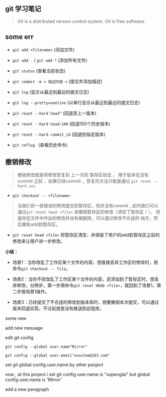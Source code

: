 ## git 学习笔记

>	Git is a distributed version control system.
>	Git is free software.


## some err

- 	`git add <filename>`  (添加文件)
- 	`git add .` / `git add *`  (添加所有文件)
- 	`git status`  (查看当前状态)
-	`git commit -m < 描述内容 >` (提交并添加描述)
-	`git log`  (显示从最近到最远的提交日志)
- 	`git log --pretty=oneline` (以单行显示从最近到最远的提交日志)

-	`git reset --hard head^`    (回退至上一版本)
-	`git reset --hard head~100` (回退100个历史版本)
-	`git reset --hard commit_id` (回退到指定版本)
-	`git reflog `  (查看历史命令)

## 撤销修改

> 撤销修改就是将修改恢复到 上一次的 暂存区状态 ， 用于版本在没有commit 之前  ，如果已经commit ，恢复的方法只能是通过 `git reset --hard xxx`

-	`git checkout -- <filename>`

>	当我们将一些错误的修改提交到暂存区，但并没有commit , 此时我们可以通过`git reset head <file>` 来撤销暂存区的修改（清空了暂存区！）， 但是你在文件中作出的修改并没有被删除，可以通过修改不合适的 地方，然后重新add到暂存区。

- `git reset head <file>` 将暂存区清空，并保留了用户的add到暂存区之前的修改来让用户进一步修改。

**小结：**
- 	场景1：当你改乱了工作区某个文件的内容，想直接丢弃工作区的修改时，用命令`git checkout -- file`。

- 	场景2：当你不但改乱了工作区某个文件的内容，还添加到了暂存区时，想丢弃修改，分两步，第一步用命令`git reset HEAD <file>`，就回到了场景1，第二步按场景1操作。

-	场景3：已经提交了不合适的修改到版本库时，想要撤销本次提交，可以通过版本回退实现，不过前提是没有推送到远程库。


some new

add  new message 

edit git config  	

` git config --global user.name"Mirror" ` 

`git config --global user.email"xuxulee@163.com"`

set git global config user.name  by other peoject


now , at this project i set git config user.name is "xupenglai"  but  global  config user.name is 'Mirror'


add a new paragraph




